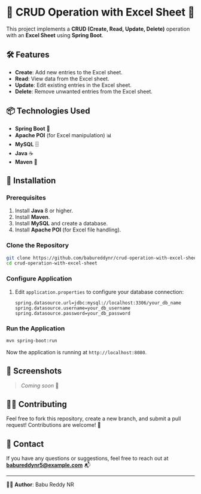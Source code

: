 
# 🚀 CRUD Operation with Excel Sheet 📝

This project implements a **CRUD (Create, Read, Update, Delete)** operation with an **Excel Sheet** using **Spring Boot**.

## 🛠️ Features

- **Create**: Add new entries to the Excel sheet.
- **Read**: View data from the Excel sheet.
- **Update**: Edit existing entries in the Excel sheet.
- **Delete**: Remove unwanted entries from the Excel sheet.

## 📦 Technologies Used

- **Spring Boot** 🌱
- **Apache POI** (for Excel manipulation) 📊
- **MySQL** 🗄️
- **Java** ☕
- **Maven** 🔧

## 🌟 Installation

### Prerequisites

1. Install **Java** 8 or higher.
2. Install **Maven**.
3. Install **MySQL** and create a database.
4. Install **Apache POI** (for Excel file handling).

### Clone the Repository

```bash
git clone https://github.com/babureddynr/crud-operation-with-excel-sheet.git
cd crud-operation-with-excel-sheet
```

### Configure Application

1. Edit `application.properties` to configure your database connection:
   ```properties
   spring.datasource.url=jdbc:mysql://localhost:3306/your_db_name
   spring.datasource.username=your_db_username
   spring.datasource.password=your_db_password
   ```

### Run the Application

```bash
mvn spring-boot:run
```

Now the application is running at `http://localhost:8080`.

## 📸 Screenshots

> *Coming soon* 📸

## 👨‍💻 Contributing

Feel free to fork this repository, create a new branch, and submit a pull request! Contributions are welcome! 🙌

## 📧 Contact

If you have any questions or suggestions, feel free to reach out at **babureddynr5@example.com** 📬

---

👨‍💻 **Author**: Babu Reddy NR
```
